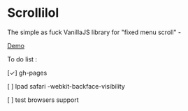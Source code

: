 Scrollilol
==========

The simple as fuck VanillaJS library for "fixed menu scroll" - 

[Demo](http://nielk.github.io/Scrollilol/)

To do list :

[✓] gh-pages

[ ] Ipad safari -webkit-backface-visibility

[ ] test browsers support
